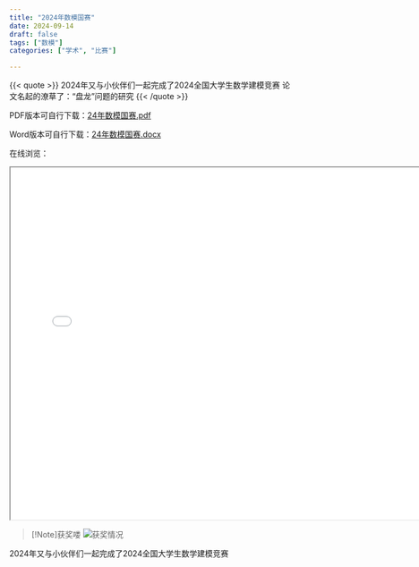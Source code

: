 ```yaml
---
title: "2024年数模国赛"
date: 2024-09-14
draft: false
tags: ["数模"]
categories: ["学术", "比赛"]

---
```

{{< quote >}}
2024年又与小伙伴们一起完成了2024全国大学生数学建模竞赛
论文名起的潦草了：“盘龙”问题的研究
{{< /quote >}}
<!--more-->

PDF版本可自行下载：[24年数模国赛.pdf](https://github.com/EthanLiu6/ethanliu6.github.io-old/blob/master/academic/myPapers/2024数模国赛A题论文.pdf)

Word版本可自行下载：[24年数模国赛.docx](https://github.com/EthanLiu6/ethanliu6.github.io-old/blob/master/academic/myPapers/2024数模国赛A题论文.docx)

在线浏览：
<iframe src="/pdf/2024数模国赛A题论文.pdf#zoom=65" width="750" height="630"></iframe>

> [!Note]获奖喽
> ![获奖情况](https://coderethan-1327000741.cos.ap-chengdu.myqcloud.com/blog-pics/202510282354214.png)






2024年又与小伙伴们一起完成了2024全国大学生数学建模竞赛